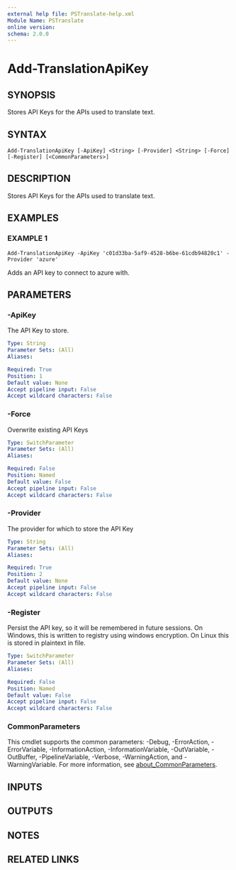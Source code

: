```yaml
---
external help file: PSTranslate-help.xml
Module Name: PSTranslate
online version:
schema: 2.0.0
---
```


# Add-TranslationApiKey

## SYNOPSIS
Stores API Keys for the APIs used to translate text.

## SYNTAX

```
Add-TranslationApiKey [-ApiKey] <String> [-Provider] <String> [-Force] [-Register] [<CommonParameters>]
```

## DESCRIPTION
Stores API Keys for the APIs used to translate text.

## EXAMPLES

### EXAMPLE 1
```
Add-TranslationApiKey -ApiKey 'c01d33ba-5af9-4528-b6be-61cdb94820c1' -Provider 'azure'
```

Adds an API key to connect to azure with.

## PARAMETERS

### -ApiKey
The API Key to store.

```yaml
Type: String
Parameter Sets: (All)
Aliases:

Required: True
Position: 1
Default value: None
Accept pipeline input: False
Accept wildcard characters: False
```

### -Force
Overwrite existing API Keys

```yaml
Type: SwitchParameter
Parameter Sets: (All)
Aliases:

Required: False
Position: Named
Default value: False
Accept pipeline input: False
Accept wildcard characters: False
```

### -Provider
The provider for which to store the API Key

```yaml
Type: String
Parameter Sets: (All)
Aliases:

Required: True
Position: 2
Default value: None
Accept pipeline input: False
Accept wildcard characters: False
```

### -Register
Persist the API key, so it will be remembered in future sessions.
On Windows, this is written to registry using windows encryption.
On Linux this is stored in plaintext in file.

```yaml
Type: SwitchParameter
Parameter Sets: (All)
Aliases:

Required: False
Position: Named
Default value: False
Accept pipeline input: False
Accept wildcard characters: False
```

### CommonParameters
This cmdlet supports the common parameters: -Debug, -ErrorAction, -ErrorVariable, -InformationAction, -InformationVariable, -OutVariable, -OutBuffer, -PipelineVariable, -Verbose, -WarningAction, and -WarningVariable. For more information, see [about_CommonParameters](http://go.microsoft.com/fwlink/?LinkID=113216).

## INPUTS

## OUTPUTS

## NOTES

## RELATED LINKS
